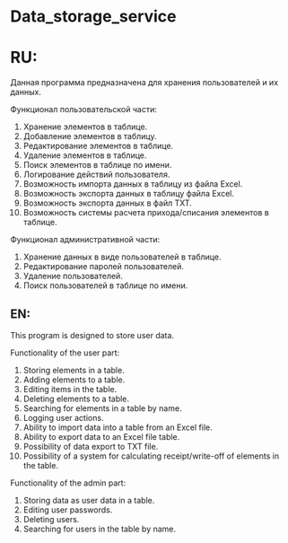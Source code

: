 # Data_storage_service

# RU:

Данная программа предназначена для хранения пользователей и их данных. 

Функционал пользовательской части:
1) Хранение элементов в таблице.
2) Добавление элементов в таблицу.
3) Редактирование элементов в таблице.
4) Удаление элементов в таблице.
5) Поиск элементов в таблице по имени.
6) Логирование действий пользователя.
7) Возможность импорта данных в таблицу из файла Excel.
8) Возможность экспорта данных в таблицу файла Excel.
9) Возможность экспорта данных в файл TXT.
10) Возможность системы расчета прихода/списания элементов в таблице.

Функционал административной части:
1) Хранение данных в виде пользователей в таблице.
2) Редактирование паролей пользователей.
3) Удаление пользователей.
4) Поиск пользователей в таблице по имени.

##
## EN:

This program is designed to store user data. 

Functionality of the user part:
1) Storing elements in a table.
2) Adding elements to a table.
3) Editing items in the table.
4) Deleting elements to a table.
5) Searching for elements in a table by name.
6) Logging user actions.
7) Ability to import data into a table from an Excel file.
8) Ability to export data to an Excel file table.
9) Possibility of data export to TXT file.
10) Possibility of a system for calculating receipt/write-off of elements in the table.

Functionality of the admin part:
1) Storing data as user data in a table.
2) Editing user passwords.
3) Deleting users.
4) Searching for users in the table by name.

##
